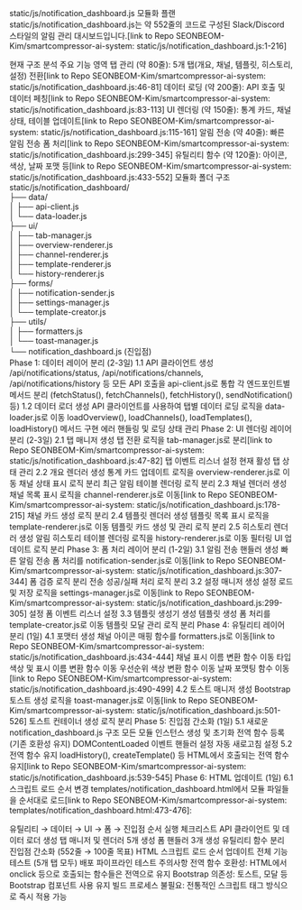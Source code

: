 static/js/notification_dashboard.js 모듈화 플랜
static/js/notification_dashboard.js는 약 552줄의 코드로 구성된 Slack/Discord 스타일의 알림 관리 대시보드입니다.[link to Repo SEONBEOM-Kim/smartcompressor-ai-system: static/js/notification_dashboard.js:1-216]

현재 구조 분석
주요 기능 영역
탭 관리 (약 80줄): 5개 탭(개요, 채널, 템플릿, 히스토리, 설정) 전환[link to Repo SEONBEOM-Kim/smartcompressor-ai-system: static/js/notification_dashboard.js:46-81]
데이터 로딩 (약 200줄): API 호출 및 데이터 페칭[link to Repo SEONBEOM-Kim/smartcompressor-ai-system: static/js/notification_dashboard.js:83-113]
UI 렌더링 (약 150줄): 통계 카드, 채널 상태, 테이블 업데이트[link to Repo SEONBEOM-Kim/smartcompressor-ai-system: static/js/notification_dashboard.js:115-161]
알림 전송 (약 40줄): 빠른 알림 전송 폼 처리[link to Repo SEONBEOM-Kim/smartcompressor-ai-system: static/js/notification_dashboard.js:299-345]
유틸리티 함수 (약 120줄): 아이콘, 색상, 날짜 포맷 등[link to Repo SEONBEOM-Kim/smartcompressor-ai-system: static/js/notification_dashboard.js:433-552]
모듈화 폴더 구조
static/js/notification_dashboard/  
  ├── data/  
  │   ├── api-client.js  
  │   └── data-loader.js  
  ├── ui/  
  │   ├── tab-manager.js  
  │   ├── overview-renderer.js  
  │   ├── channel-renderer.js  
  │   ├── template-renderer.js  
  │   └── history-renderer.js  
  ├── forms/  
  │   ├── notification-sender.js  
  │   ├── settings-manager.js  
  │   └── template-creator.js  
  ├── utils/  
  │   ├── formatters.js  
  │   └── toast-manager.js  
  └── notification_dashboard.js (진입점)  
Phase 1: 데이터 레이어 분리 (2-3일)
1.1 API 클라이언트 생성
/api/notifications/status, /api/notifications/channels, /api/notifications/history 등 모든 API 호출을 api-client.js로 통합
각 엔드포인트별 메서드 분리 (fetchStatus(), fetchChannels(), fetchHistory(), sendNotification() 등)
1.2 데이터 로더 생성
API 클라이언트를 사용하여 탭별 데이터 로딩 로직을 data-loader.js로 이동
loadOverview(), loadChannels(), loadTemplates(), loadHistory() 메서드 구현
에러 핸들링 및 로딩 상태 관리
Phase 2: UI 렌더링 레이어 분리 (2-3일)
2.1 탭 매니저 생성
탭 전환 로직을 tab-manager.js로 분리[link to Repo SEONBEOM-Kim/smartcompressor-ai-system: static/js/notification_dashboard.js:47-82]
탭 이벤트 리스너 설정
현재 활성 탭 상태 관리
2.2 개요 렌더러 생성
통계 카드 업데이트 로직을 overview-renderer.js로 이동
채널 상태 표시 로직 분리
최근 알림 테이블 렌더링 로직 분리
2.3 채널 렌더러 생성
채널 목록 표시 로직을 channel-renderer.js로 이동[link to Repo SEONBEOM-Kim/smartcompressor-ai-system: static/js/notification_dashboard.js:178-215]
채널 카드 생성 로직 분리
2.4 템플릿 렌더러 생성
템플릿 목록 표시 로직을 template-renderer.js로 이동
템플릿 카드 생성 및 관리 로직 분리
2.5 히스토리 렌더러 생성
알림 히스토리 테이블 렌더링 로직을 history-renderer.js로 이동
필터링 UI 업데이트 로직 분리
Phase 3: 폼 처리 레이어 분리 (1-2일)
3.1 알림 전송 핸들러 생성
빠른 알림 전송 폼 처리를 notification-sender.js로 이동[link to Repo SEONBEOM-Kim/smartcompressor-ai-system: static/js/notification_dashboard.js:307-344]
폼 검증 로직 분리
전송 성공/실패 처리 로직 분리
3.2 설정 매니저 생성
설정 로드 및 저장 로직을 settings-manager.js로 이동[link to Repo SEONBEOM-Kim/smartcompressor-ai-system: static/js/notification_dashboard.js:299-305]
설정 폼 이벤트 리스너 설정
3.3 템플릿 생성기 생성
템플릿 생성 폼 처리를 template-creator.js로 이동
템플릿 모달 관리 로직 분리
Phase 4: 유틸리티 레이어 분리 (1일)
4.1 포맷터 생성
채널 아이콘 매핑 함수를 formatters.js로 이동[link to Repo SEONBEOM-Kim/smartcompressor-ai-system: static/js/notification_dashboard.js:434-444]
채널 표시 이름 변환 함수 이동
타입 색상 및 표시 이름 변환 함수 이동
우선순위 색상 변환 함수 이동
날짜 포맷팅 함수 이동[link to Repo SEONBEOM-Kim/smartcompressor-ai-system: static/js/notification_dashboard.js:490-499]
4.2 토스트 매니저 생성
Bootstrap 토스트 생성 로직을 toast-manager.js로 이동[link to Repo SEONBEOM-Kim/smartcompressor-ai-system: static/js/notification_dashboard.js:501-526]
토스트 컨테이너 생성 로직 분리
Phase 5: 진입점 간소화 (1일)
5.1 새로운 notification_dashboard.js 구조
모든 모듈 인스턴스 생성 및 초기화
전역 함수 등록 (기존 호환성 유지)
DOMContentLoaded 이벤트 핸들러 설정
자동 새로고침 설정
5.2 전역 함수 유지
loadHistory(), createTemplate() 등 HTML에서 호출되는 전역 함수 유지[link to Repo SEONBEOM-Kim/smartcompressor-ai-system: static/js/notification_dashboard.js:539-545]
Phase 6: HTML 업데이트 (1일)
6.1 스크립트 로드 순서 변경
templates/notification_dashboard.html에서 모듈 파일들을 순서대로 로드[link to Repo SEONBEOM-Kim/smartcompressor-ai-system: templates/notification_dashboard.html:473-476]:

유틸리티 → 데이터 → UI → 폼 → 진입점 순서
실행 체크리스트
 API 클라이언트 및 데이터 로더 생성
 탭 매니저 및 렌더러 5개 생성
 폼 핸들러 3개 생성
 유틸리티 함수 분리
 진입점 간소화 (552줄 → 100줄 목표)
 HTML 스크립트 로드 순서 업데이트
 전체 기능 테스트 (5개 탭 모두)
 배포 파이프라인 테스트
주의사항
전역 함수 호환성: HTML에서 onclick 등으로 호출되는 함수들은 전역으로 유지
Bootstrap 의존성: 토스트, 모달 등 Bootstrap 컴포넌트 사용 유지
빌드 프로세스 불필요: 전통적인 스크립트 태그 방식으로 즉시 적용 가능
